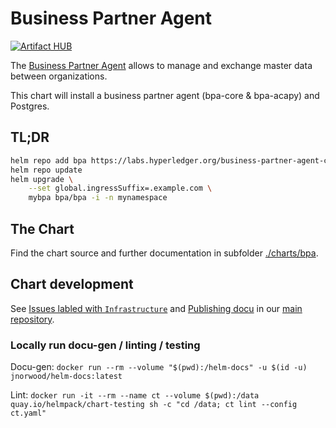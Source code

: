 # Business Partner Agent

[![Artifact HUB](https://img.shields.io/endpoint?url=https://artifacthub.io/badge/repository/business-partner-agent)](https://artifacthub.io/packages/search?repo=business-partner-agent)

The [Business Partner Agent](https://github.com/hyperledger-labs/business-partner-agent/) allows to manage and exchange master data between organizations.

This chart will install a business partner agent (bpa-core & bpa-acapy) and Postgres.

## TL;DR

```sh
helm repo add bpa https://labs.hyperledger.org/business-partner-agent-chart/
helm repo update
helm upgrade \
	--set global.ingressSuffix=.example.com \
   	mybpa bpa/bpa -i -n mynamespace
```

## The Chart

Find the chart source and further documentation in subfolder [./charts/bpa](./charts/bpa).

## Chart development

See [Issues labled with `Infrastructure`](https://github.com/hyperledger-labs/business-partner-agent/issues?q=is%3Aissue+is%3Aopen+label%3Ainfrastructure) and [Publishing docu](https://github.com/hyperledger-labs/business-partner-agent/blob/master/PUBLISHING.md) in our [main repository](https://github.com/hyperledger-labs/business-partner-agent/).

### Locally run docu-gen / linting / testing

Docu-gen:
`docker run --rm --volume "$(pwd):/helm-docs" -u $(id -u) jnorwood/helm-docs:latest`

Lint:
`docker run -it --rm --name ct --volume $(pwd):/data quay.io/helmpack/chart-testing sh -c "cd /data; ct lint --config ct.yaml"`
